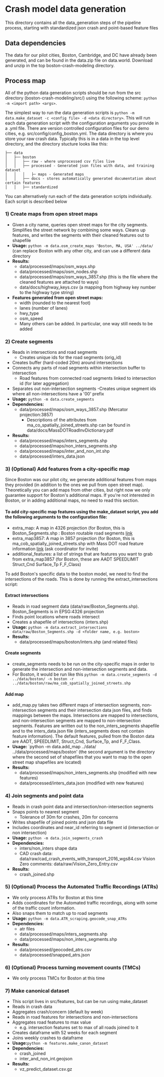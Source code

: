 
# Crash model data generation

This directory contains all the data_generation steps of the pipeline process, starting with standardized json crash and point-based feature files

## Data dependencies

The data for our pilot cities, Boston, Cambridge, and DC have already been generated, and can be found in the data.zip file on data.world.  Download and unzip in the top boston-crash-modeling directory.

## Process map

All of the python data generation scripts should be run from the src directory (boston-crash-modeling/src/) using the following scheme: `python -m <import path> <args>`.

The simplest way to run the data generation scripts is `python -m data.make_dataset -c <config file> -d <data directory>`.  This will run each data generation script with the configuration arguments you provide in a .yml file.  There are version controlled configuration files for our demo cities, e.g. src/config/config_boston.yml.  The data directory is where you store your raw crash data.  Typically this is in a data in the top level directory, and the directory stucture looks like this:

    ├── data
    │   ├── boston
    │   │   ├── raw - where unprocessed csv files live
    │   │   ├── processed - Generated json files with data, and training dataset
    │   │   │   ├─ maps - Generated maps
    │   │   ├── docs - stores automatically generated documentation about certain features
    │   │   ├── standardized


You can alternatively run each of the data generation scripts individually.  Each script is described below

### 1) Create maps from open street maps

- Given a city name, queries open street maps for the city segments.  Simplifies the street network by combining some ways.  Cleans up features, and writes the segments with their cleaned features out to shapefile
- **Usage:** `python -m data.osm_create_maps 'Boston, MA, USA' ../data/` (can replace Boston with any other city, and can use a different data directory
- **Results:**
    - data/processed/maps/osm_ways.shp
    - data/processed/maps/osm_nodes.shp
    - data/processed/maps/osm_ways_3857.shp (this is the file where the cleaned features are attached to ways)
    - data/docs/highway_keys.csv (a mapping from highway key number to the highway type string)
- **Features generated from open street maps:**
    - width (rounded to the nearest foot)
    - lanes (number of lanes)
    - hwy_type
    - osm_speed
    - Many others can be added.  In particular, one way still needs to be added

### 2) Create segments
- Reads in intersections and road segments
    - Creates unique ids for the road segments (orig_id)
- Creates buffer (hard-coded 20m) around intersections
- Connects any parts of road segments within intersection buffer to intersection
    - Road features from connected road segments linked to intersection id (for later aggregation)
- Separates out non-intersection segments
-Creates unique segment ids where all non-intersections have a '00' prefix <br>
- **Usage:** `python -m data.create_segments`
- **Dependencies:**
    - data/processed/maps/osm_ways_3857.shp (Mercator projection:3857)
        - Descriptions of the attributes from ma_co_spatially_joined_streets.shp can be found in data/docs/MassDOTRoadInvDictionary.pdf
- **Results:**
    - data/processed/maps/inters_segments.shp
    - data/processed/maps/non_inters_segments.shp
    - data/processed/maps/inter_and_non_int.shp
    - data/processed/inters_data.json

### 3) (Optional) Add features from a city-specific map

Since Boston was our pilot city, we generate additional features from maps they provided (in addition to the ones we pull from open street map).  Theoretically you can add maps from other cities, but right now we only guarantee support for Boston's additional maps.  If you're not interested in Boston, or in adding additional maps, no need to read this section.

#### To add city-specific map features using the make_dataset script, you add the following arguments to the configuration file:
- extra_map: A map in 4326 projection (for Boston, this is Boston\_Segments.shp : Boston routable road segments [link](http://bostonopendata-boston.opendata.arcgis.com/datasets/cfd1740c2e4b49389f47a9ce2dd236cc_8)
- extra_map3857: A map in 3857 projection (for Boston, this is ma_cob_spatially_joined_streets.shp with Mass DOT road feature information [link](https://data.world/data4democracy/boston-crash-model) (ask coordinator for invite)
- additional_features: a list of strings that are features you want to grab from extra_map3857 (for Boston, these are AADT SPEEDLIMIT Struct_Cnd Surface_Tp F_F_Class)

To add Boston's specific data to the boston model, we need to find the intersections of the roads.  This is done by running the extract_intersections script:

#### Extract intersections
- Reads in road segment data (data/raw/Boston_Segments.shp).  Boston_Segments is in EPSG:4326 projection
- Finds point locations where roads intersect
- Creates a shapefile of intersections (inters.shp)
- **Usage:** `python -m data.extract_intersections data/raw/Boston_Segments.shp -d <folder name, e.g. boston>`
- **Results:**
    - data/processed/maps/boston/inters.shp (and related files)

#### Create segments
- create_segments needs to be run on the city-specific maps in order to generate the intersection and non-intersection segments and data.
- For Boston, it would be run like this `python -m data.create_segments -d ../data/boston/ -n boston -r ../data/boston/raw/ma_cob_spatially_joined_streets.shp`

#### Add map
- add_map.py takes two different maps of intersection segments, non-intersection segments and their intersection data json files, and finds mappings between the maps.  Intersections are mapped to intersections, and non-intersection segments are mapped to non-intersection segments.  Features are written out to the non_inters_segments shapefile and to the inters_data.json file (inters_segments does not contain feature information).  The default features, pulled from the Boston data are AADT, SPEEDLIMIT, Struct_Cnd, Surface_Tp, and F_F_Class.
- **Usage:** `python -m data.add_map ../data/ ../data/processed/maps/boston' (the second argument is the directory where the second set of shapefiles that you want to map to the open street map shapefiles are located)
- **Results:**
    - data/processed/maps/non_inters_segments.shp (modified with new features)
    - data/processed/inters_data.json (modified with new features)

### 4) Join segments and point data
- Reads in crash point data and intersection/non-intersection segments
- Snaps points to nearest segment
    - Tolerance of 30m for crashes, 20m for concerns
- Writes shapefile of joined points and json data file
- Includes coordinates and near_id referring to segment id (intersection or non intersection)
- <b>Usage:</b> `python -m data.join_segments_crash`
- <b>Dependencies:</b>
    - inters/non_inters shape data
    - CAD crash data: data/raw/cad_crash_events_with_transport_2016_wgs84.csv
  Vision Zero comments: data/raw/Vision_Zero_Entry.csv
- <b>Results:</b>
    - crash_joined.shp

### 5) (Optional) Process the Automated Traffic Recordings (ATRs)
- We only process ATRs for Boston at this time
- Adds coordinates for the Automated traffic recordings, along with some of the traffic count information.
- Also snaps them to match up to road segments
- <b>Usage:</b> `python -m data.ATR_scraping.geocode_snap_ATRs`
- <b>Dependencies:</b>
    - atr files
    - data/processed/maps/inters_segments.shp
    - data/processed/maps/non_inters_segments.shp
- <b>Results:</b>
    - data/processed/geocoded_atrs.csv
    - data/processed/snapped_atrs.json

### 6) (Optional) Process turning movement counts (TMCs)
- We only process TMCs for Boston at this time

### 7) Make canonical dataset
- This script lives in src/features, but can be run using make_dataset
- Reads in crash data
- Aggregates crash/concern (default by week)
- Reads in road features for intersections and non-intersections
- Aggregates road features to max value
    - e.g. intersection features set to max of all roads joined to it
- Creates dataframe with 52 weeks for each segment
- Joins weekly crashes to dataframe
- <b>Usage:</b>`python -m features.make_canon_dataset`
- <b>Dependencies:</b>
    - crash_joined
    - inter_and_non_int.geojson
- <b>Results:</b>
    - vz_predict_dataset.csv.gz

